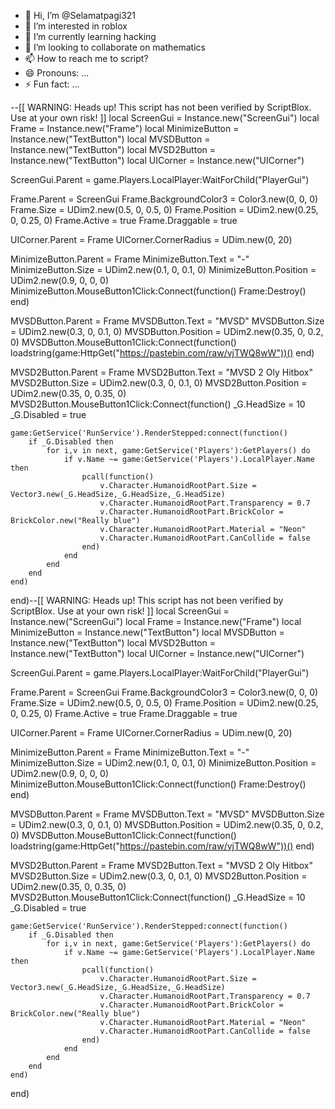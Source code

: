 - 👋 Hi, I’m @Selamatpagi321
- 👀 I’m interested in roblox 
- 🌱 I’m currently learning hacking
- 💞️ I’m looking to collaborate on mathematics
- 📫 How to reach me to script?
- 😄 Pronouns: ...
- ⚡ Fun fact: ...

<!---
Selamatpagi321/Selamatpagi321 is a ✨ special ✨ repository because its `README.md` (this file) appears on your GitHub profile.
You can click the Preview link to take a look at your changes.
--->
--[[
	WARNING: Heads up! This script has not been verified by ScriptBlox. Use at your own risk!
]]
local ScreenGui = Instance.new("ScreenGui")
local Frame = Instance.new("Frame")
local MinimizeButton = Instance.new("TextButton")
local MVSDButton = Instance.new("TextButton")
local MVSD2Button = Instance.new("TextButton")
local UICorner = Instance.new("UICorner")

ScreenGui.Parent = game.Players.LocalPlayer:WaitForChild("PlayerGui")

Frame.Parent = ScreenGui
Frame.BackgroundColor3 = Color3.new(0, 0, 0)
Frame.Size = UDim2.new(0.5, 0, 0.5, 0)
Frame.Position = UDim2.new(0.25, 0, 0.25, 0)
Frame.Active = true
Frame.Draggable = true

UICorner.Parent = Frame
UICorner.CornerRadius = UDim.new(0, 20)

MinimizeButton.Parent = Frame
MinimizeButton.Text = "-"
MinimizeButton.Size = UDim2.new(0.1, 0, 0.1, 0)
MinimizeButton.Position = UDim2.new(0.9, 0, 0, 0)
MinimizeButton.MouseButton1Click:Connect(function()
    Frame:Destroy()
end)

MVSDButton.Parent = Frame
MVSDButton.Text = "MVSD"
MVSDButton.Size = UDim2.new(0.3, 0, 0.1, 0)
MVSDButton.Position = UDim2.new(0.35, 0, 0.2, 0)
MVSDButton.MouseButton1Click:Connect(function()
    loadstring(game:HttpGet("https://pastebin.com/raw/vjTWQ8wW"))()
end)

MVSD2Button.Parent = Frame
MVSD2Button.Text = "MVSD 2 Oly Hitbox"
MVSD2Button.Size = UDim2.new(0.3, 0, 0.1, 0)
MVSD2Button.Position = UDim2.new(0.35, 0, 0.35, 0)
MVSD2Button.MouseButton1Click:Connect(function()
    _G.HeadSize = 10
    _G.Disabled = true

    game:GetService('RunService').RenderStepped:connect(function()
        if _G.Disabled then
            for i,v in next, game:GetService('Players'):GetPlayers() do
                if v.Name ~= game:GetService('Players').LocalPlayer.Name then
                    pcall(function()
                        v.Character.HumanoidRootPart.Size = Vector3.new(_G.HeadSize,_G.HeadSize,_G.HeadSize)
                        v.Character.HumanoidRootPart.Transparency = 0.7
                        v.Character.HumanoidRootPart.BrickColor = BrickColor.new("Really blue")
                        v.Character.HumanoidRootPart.Material = "Neon"
                        v.Character.HumanoidRootPart.CanCollide = false
                    end)
                end
            end
        end
    end)
end)--[[
	WARNING: Heads up! This script has not been verified by ScriptBlox. Use at your own risk!
]]
local ScreenGui = Instance.new("ScreenGui")
local Frame = Instance.new("Frame")
local MinimizeButton = Instance.new("TextButton")
local MVSDButton = Instance.new("TextButton")
local MVSD2Button = Instance.new("TextButton")
local UICorner = Instance.new("UICorner")

ScreenGui.Parent = game.Players.LocalPlayer:WaitForChild("PlayerGui")

Frame.Parent = ScreenGui
Frame.BackgroundColor3 = Color3.new(0, 0, 0)
Frame.Size = UDim2.new(0.5, 0, 0.5, 0)
Frame.Position = UDim2.new(0.25, 0, 0.25, 0)
Frame.Active = true
Frame.Draggable = true

UICorner.Parent = Frame
UICorner.CornerRadius = UDim.new(0, 20)

MinimizeButton.Parent = Frame
MinimizeButton.Text = "-"
MinimizeButton.Size = UDim2.new(0.1, 0, 0.1, 0)
MinimizeButton.Position = UDim2.new(0.9, 0, 0, 0)
MinimizeButton.MouseButton1Click:Connect(function()
    Frame:Destroy()
end)

MVSDButton.Parent = Frame
MVSDButton.Text = "MVSD"
MVSDButton.Size = UDim2.new(0.3, 0, 0.1, 0)
MVSDButton.Position = UDim2.new(0.35, 0, 0.2, 0)
MVSDButton.MouseButton1Click:Connect(function()
    loadstring(game:HttpGet("https://pastebin.com/raw/vjTWQ8wW"))()
end)

MVSD2Button.Parent = Frame
MVSD2Button.Text = "MVSD 2 Oly Hitbox"
MVSD2Button.Size = UDim2.new(0.3, 0, 0.1, 0)
MVSD2Button.Position = UDim2.new(0.35, 0, 0.35, 0)
MVSD2Button.MouseButton1Click:Connect(function()
    _G.HeadSize = 10
    _G.Disabled = true

    game:GetService('RunService').RenderStepped:connect(function()
        if _G.Disabled then
            for i,v in next, game:GetService('Players'):GetPlayers() do
                if v.Name ~= game:GetService('Players').LocalPlayer.Name then
                    pcall(function()
                        v.Character.HumanoidRootPart.Size = Vector3.new(_G.HeadSize,_G.HeadSize,_G.HeadSize)
                        v.Character.HumanoidRootPart.Transparency = 0.7
                        v.Character.HumanoidRootPart.BrickColor = BrickColor.new("Really blue")
                        v.Character.HumanoidRootPart.Material = "Neon"
                        v.Character.HumanoidRootPart.CanCollide = false
                    end)
                end
            end
        end
    end)
end)
